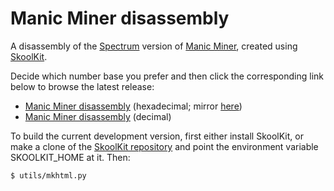 Manic Miner disassembly
=======================

A disassembly of the [Spectrum](http://en.wikipedia.org/wiki/ZX_Spectrum)
version of [Manic Miner](http://en.wikipedia.org/wiki/Manic_Miner), created
using [SkoolKit](http://skoolkit.ca/).

Decide which number base you prefer and then click the corresponding link below
to browse the latest release:

* [Manic Miner disassembly](http://skoolkid.github.io/manicminer/) (hexadecimal; mirror [here](https://skoolkid.gitlab.io/manicminer/))
* [Manic Miner disassembly](http://skoolkit.ca/disassemblies/manic_miner/) (decimal)

To build the current development version, first either install SkoolKit, or
make a clone of the [SkoolKit repository](https://github.com/skoolkid/skoolkit)
and point the environment variable SKOOLKIT_HOME at it. Then:

    $ utils/mkhtml.py
